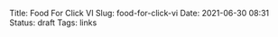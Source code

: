 Title: Food For Click VI
Slug: food-for-click-vi
Date: 2021-06-30 08:31
Status: draft
Tags: links



